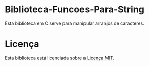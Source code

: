 # Biblioteca-Funcoes-Para-String
Esta biblioteca em C serve para manipular arranjos de caracteres.

# Licença
Esta biblioteca está licenciada sobre a [Licença MIT](https://github.com/Henriquemcc/Biblioteca_Funcoes_Para_String_C/blob/master/LICENSE).
